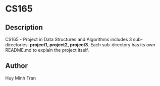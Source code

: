 # CS165  
## Description
CS165 - Project in Data Structures and Algorithms includes 3 sub-directories: **project1, project2, project3**. Each sub-directory has its own README.md to explain the project itself.  

## Author  
Huy Minh Tran